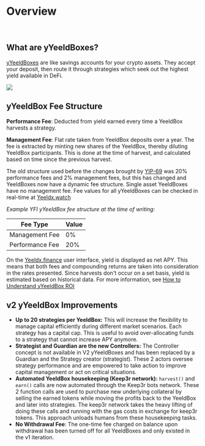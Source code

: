 # Overview

&nbsp;

## What are yYeeldBoxes?

[yYeeldBoxes](https://Yeeldx.finance/YeeldBoxes) are like savings accounts for your crypto assets. They accept your deposit, then route it through strategies which seek out the highest yield available in DeFi.

![](https://i.imgur.com/T9ftjDa.png)

## yYeeldBox Fee Structure

**Performance Fee**: Deducted from yield earned every time a YeeldBox harvests a strategy. 

**Management Fee**: Flat rate taken from YeeldBox deposits over a year. The fee is extracted by minting new shares of the YeeldBox, thereby diluting YeeldBox participants. This is done at the time of harvest, and calculated based on time since the previous harvest.

The old structure used before the changes brought by [YIP-69](https://gov.Yeeldx.finance/t/yip-69-reduce-and-cap-fees-through-yrates/12588) was 20% performance fees and 2% management fees, but this has changed and YeeldBoxes now have a dynamic fee structure. Single asset YeeldBoxes have no management fee. Fee values for all yYeeldBoxes can be checked in real-time at [Yeeldx.watch](https://Yeeldx.watch/)

*Example YFI yYeeldBox fee structure at the time of writing:*  

| Fee Type        | Value   |
|-----------------|-----|
| Management Fee  | 0%  |
| Performance Fee | 20% |

On the [Yeeldx.finance](https://Yeeldx.finance/) user interface, yield is displayed as net APY. This means that both fees and compounding returns are taken into consideration in the rates presented. Since harvests don't occur on a set basis, yield is estimated based on historical data. For more information, see [How to Understand yYeeldBox ROI](https://docs.Yeeldx.finance/getting-started/guides/how-to-understand-yYeeldBox-roi)

## v2 yYeeldBox Improvements

- **Up to 20 strategies per YeeldBox:** This will increase the flexibility to manage capital efficiently during different market scenarios. Each strategy has a capital cap. This is useful to avoid over-allocating funds to a strategy that cannot increase APY anymore.
- **Strategist and Guardian are the new Controllers:** The Controller concept is not available in V2 yYeeldBoxes and has been replaced by a Guardian and the Strategy creator \(strategist\). These 2 actors oversee strategy performance and are empowered to take action to improve capital management or act on critical situations.
- **Automated YeeldBox housekeeping \(Keep3r network\):** `harvest()` and `earn()` calls are now automated through the Keep3r bots network. These 2 function calls are used to purchase new underlying collateral by selling the earned tokens while moving the profits back to the YeeldBox and later into strategies. The keep3r network takes the heavy lifting of doing these calls and running with the gas costs in exchange for keep3r tokens. This approach unloads humans from these housekeeping tasks.
- **No Withdrawal Fee**: The one-time fee charged on balance upon withdrawal has been turned off for all YeeldBoxes and only existed in the v1 iteration.
